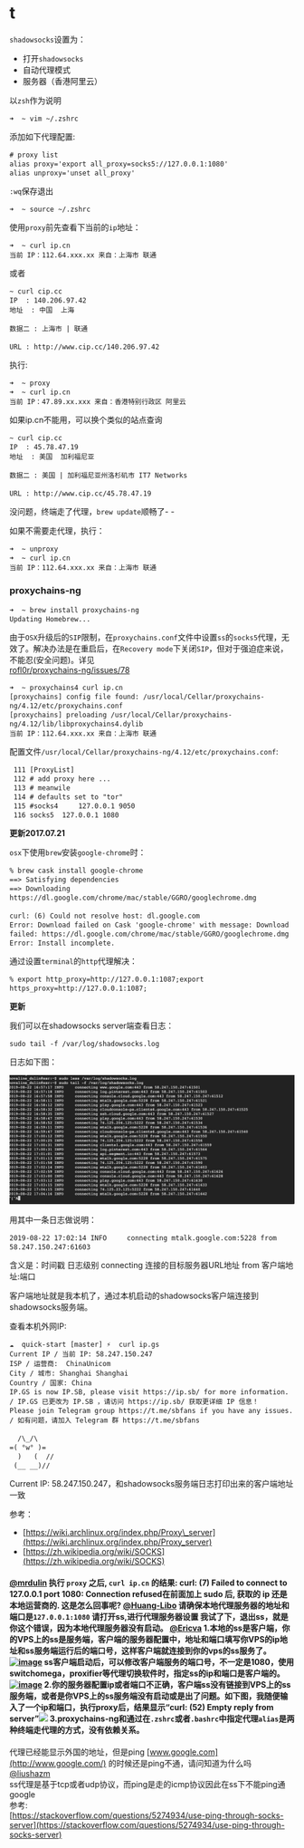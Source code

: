 # t



`shadowsocks`设置为：

* 打开`shadowsocks`
* 自动代理模式
* 服务器（香港阿里云）

以`zsh`作为说明

```text
➜  ~ vim ~/.zshrc  
```

添加如下代理配置:

```text
# proxy list
alias proxy='export all_proxy=socks5://127.0.0.1:1080'
alias unproxy='unset all_proxy'
```

`:wq`保存退出

```text
➜  ~ source ~/.zshrc
```

使用`proxy`前先查看下当前的`ip`地址：

```text
➜  ~ curl ip.cn
当前 IP：112.64.xxx.xx 来自：上海市 联通
```

或者

```text
~ curl cip.cc
IP	: 140.206.97.42
地址	: 中国  上海

数据二	: 上海市 | 联通

URL	: http://www.cip.cc/140.206.97.42
```

执行:

```text
➜  ~ proxy
➜  ~ curl ip.cn
当前 IP：47.89.xx.xxx 来自：香港特别行政区 阿里云
```

如果ip.cn不能用，可以换个类似的站点查询

```text
~ curl cip.cc
IP	: 45.78.47.19
地址	: 美国  加利福尼亚

数据二	: 美国 | 加利福尼亚州洛杉矶市 IT7 Networks

URL	: http://www.cip.cc/45.78.47.19
```

没问题，终端走了代理，`brew update`顺畅了- -

如果不需要走代理，执行：

```text
➜  ~ unproxy   
➜  ~ curl ip.cn
当前 IP：112.64.xxx.xx 来自：上海市 联通
```

### proxychains-ng

```text
➜  ~ brew install proxychains-ng
Updating Homebrew...
```

由于`OSX`升级后的`SIP`限制，在`proxychains.conf`文件中设置`ss`的`socks5`代理，无效了。解决办法是在重启后，在`Recovery mode`下关闭`SIP`，但对于强迫症来说，不能忍\(安全问题\)。详见  
[rofl0r/proxychains-ng/issues/78](https://github.com/rofl0r/proxychains-ng/issues/78)

```text
➜  ~ proxychains4 curl ip.cn
[proxychains] config file found: /usr/local/Cellar/proxychains-ng/4.12/etc/proxychains.conf
[proxychains] preloading /usr/local/Cellar/proxychains-ng/4.12/lib/libproxychains4.dylib
当前 IP：112.64.xxx.xx 来自：上海市 联通
```

配置文件`/usr/local/Cellar/proxychains-ng/4.12/etc/proxychains.conf`:

```text
 111 [ProxyList]
 112 # add proxy here ...
 113 # meanwile
 114 # defaults set to "tor"
 115 #socks4     127.0.0.1 9050
 116 socks5  127.0.0.1 1080
```

**更新2017.07.21**

`osx`下使用`brew`安装`google-chrome`时：

```text
% brew cask install google-chrome
==> Satisfying dependencies
==> Downloading https://dl.google.com/chrome/mac/stable/GGRO/googlechrome.dmg

curl: (6) Could not resolve host: dl.google.com
Error: Download failed on Cask 'google-chrome' with message: Download failed: https://dl.google.com/chrome/mac/stable/GGRO/googlechrome.dmg
Error: Install incomplete.
```

通过设置`terminal`的`http`代理解决：

```text
% export http_proxy=http://127.0.0.1:1087;export https_proxy=http://127.0.0.1:1087;
```

**更新**

我们可以在shadowsocks server端查看日志：

```text
sudo tail -f /var/log/shadowsocks.log
```

日志如下图：

[![](https://raw.githubusercontent.com/mrdulin/pic-bucket-01/master/20190823010510.png)](https://raw.githubusercontent.com/mrdulin/pic-bucket-01/master/20190823010510.png)

用其中一条日志做说明：

```text
2019-08-22 17:02:14 INFO     connecting mtalk.google.com:5228 from 58.247.150.247:61603
```

含义是：时间戳 日志级别 connecting 连接的目标服务器URL地址 from 客户端地址:端口

客户端地址就是我本机了，通过本机启动的shadowsocks客户端连接到shadowsocks服务端。

查看本机外网IP:

```text
☁  quick-start [master] ⚡  curl ip.gs
Current IP / 当前 IP: 58.247.150.247
ISP / 运营商:  ChinaUnicom
City / 城市: Shanghai Shanghai
Country / 国家: China
IP.GS is now IP.SB, please visit https://ip.sb/ for more information. / IP.GS 已更改为 IP.SB ，请访问 https://ip.sb/ 获取更详细 IP 信息！
Please join Telegram group https://t.me/sbfans if you have any issues. / 如有问题，请加入 Telegram 群 https://t.me/sbfans 

  /\_/\
=( °w° )=
  )   (  //
 (__ __)//
```

Current IP: 58.247.150.247，和shadowsocks服务端日志打印出来的客户端地址一致

参考：

* [https://wiki.archlinux.org/index.php/Proxy\_server](https://wiki.archlinux.org/index.php/Proxy_server)
* [https://zh.wikipedia.org/wiki/SOCKS](https://zh.wikipedia.org/wiki/SOCKS)





#### 

#### [@mrdulin](https://github.com/mrdulin) 执行 `proxy` 之后, `curl ip.cn` 的结果: curl: \(7\) Failed to connect to 127.0.0.1 port 1080: Connection refused在前面加上 sudo 后, 获取的 ip 还是本地运营商的. 这是怎么回事呢? [@Huang-Libo](https://github.com/Huang-Libo) 请确保本地代理服务器的地址和端口是`127.0.0.1:1080` 请打开ss,进行代理服务器设置 我试了下，退出ss，就是你这个错误，因为本地代理服务器没有启动。 [@Ericva](https://github.com/Ericva) 1.本地的ss是客户端，你的VPS上的ss是服务端，客户端的服务器配置中，地址和端口填写你VPS的ip地址和ss服务端运行后的端口号，这样客户端就连接到你的vps的ss服务了。 [![image](https://user-images.githubusercontent.com/17866683/33050928-6d40fe3a-cea2-11e7-8584-f818ce4c5689.png)](https://user-images.githubusercontent.com/17866683/33050928-6d40fe3a-cea2-11e7-8584-f818ce4c5689.png) ss客户端启动后，可以修改客户端服务的端口号，不一定是1080，使用switchomega，proxifier等代理切换软件时，指定ss的ip和端口是客户端的。 [![image](https://user-images.githubusercontent.com/17866683/33050878-34187c28-cea2-11e7-9dcb-2f21cc7046ca.png)](https://user-images.githubusercontent.com/17866683/33050878-34187c28-cea2-11e7-9dcb-2f21cc7046ca.png) 2.你的服务器配置ip或者端口不正确，客户端ss没有链接到VPS上的ss服务端，或者是你VPS上的ss服务端没有启动或是出了问题。如下图，我随便输入了一个ip和端口，执行proxy后，结果显示“curl: \(52\) Empty reply from server”[![](https://camo.githubusercontent.com/b566c22f8df19b9240016c94fcf37779a7753e03/68747470733a2f2f7773312e73696e61696d672e636e2f6c617267652f303036744b665463677931666c70686a797a7238666a33307773307438676c782e6a7067)](https://camo.githubusercontent.com/b566c22f8df19b9240016c94fcf37779a7753e03/68747470733a2f2f7773312e73696e61696d672e636e2f6c617267652f303036744b665463677931666c70686a797a7238666a33307773307438676c782e6a7067) 3.proxychains-ng和通过在`.zshrc`或者`.bashrc`中指定代理`alias`是两种终端走代理的方式，没有依赖关系。



代理已经能显示外国的地址，但是ping [www.google.com](http://www.google.com/) 的时候还是ping不通，请问知道为什么吗  
[@liushazm](https://github.com/liushazm)  
ss代理是基于tcp或者udp协议，而ping是走的icmp协议因此在ss下不能ping通google  
参考:  
[https://stackoverflow.com/questions/5274934/use-ping-through-socks-server](https://stackoverflow.com/questions/5274934/use-ping-through-socks-server)

